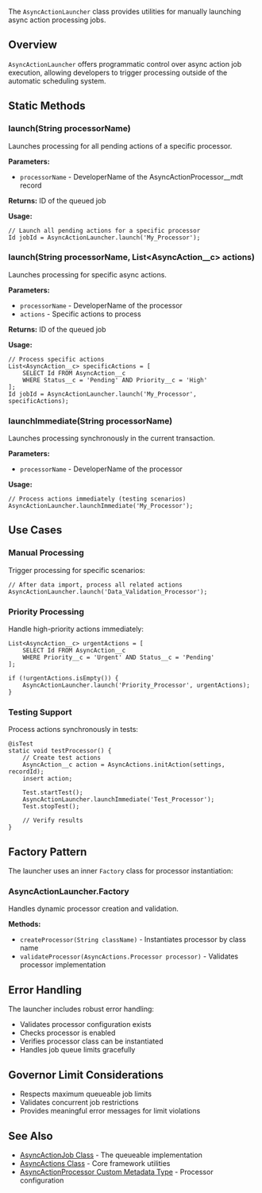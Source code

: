 The `AsyncActionLauncher` class provides utilities for manually launching async action processing jobs.

## Overview

`AsyncActionLauncher` offers programmatic control over async action job execution, allowing developers to trigger processing outside of the automatic scheduling system.

## Static Methods

### launch(String processorName)

Launches processing for all pending actions of a specific processor.

**Parameters:**

-   `processorName` - DeveloperName of the AsyncActionProcessor\_\_mdt record

**Returns:** ID of the queued job

**Usage:**

```apex
// Launch all pending actions for a specific processor
Id jobId = AsyncActionLauncher.launch('My_Processor');
```

### launch(String processorName, List<AsyncAction\_\_c> actions)

Launches processing for specific async actions.

**Parameters:**

-   `processorName` - DeveloperName of the processor
-   `actions` - Specific actions to process

**Returns:** ID of the queued job

**Usage:**

```apex
// Process specific actions
List<AsyncAction__c> specificActions = [
    SELECT Id FROM AsyncAction__c
    WHERE Status__c = 'Pending' AND Priority__c = 'High'
];
Id jobId = AsyncActionLauncher.launch('My_Processor', specificActions);
```

### launchImmediate(String processorName)

Launches processing synchronously in the current transaction.

**Parameters:**

-   `processorName` - DeveloperName of the processor

**Usage:**

```apex
// Process actions immediately (testing scenarios)
AsyncActionLauncher.launchImmediate('My_Processor');
```

## Use Cases

### Manual Processing

Trigger processing for specific scenarios:

```apex
// After data import, process all related actions
AsyncActionLauncher.launch('Data_Validation_Processor');
```

### Priority Processing

Handle high-priority actions immediately:

```apex
List<AsyncAction__c> urgentActions = [
    SELECT Id FROM AsyncAction__c
    WHERE Priority__c = 'Urgent' AND Status__c = 'Pending'
];

if (!urgentActions.isEmpty()) {
    AsyncActionLauncher.launch('Priority_Processor', urgentActions);
}
```

### Testing Support

Process actions synchronously in tests:

```apex
@isTest
static void testProcessor() {
    // Create test actions
    AsyncAction__c action = AsyncActions.initAction(settings, recordId);
    insert action;

    Test.startTest();
    AsyncActionLauncher.launchImmediate('Test_Processor');
    Test.stopTest();

    // Verify results
}
```

## Factory Pattern

The launcher uses an inner `Factory` class for processor instantiation:

### AsyncActionLauncher.Factory

Handles dynamic processor creation and validation.

**Methods:**

-   `createProcessor(String className)` - Instantiates processor by class name
-   `validateProcessor(AsyncActions.Processor processor)` - Validates processor implementation

## Error Handling

The launcher includes robust error handling:

-   Validates processor configuration exists
-   Checks processor is enabled
-   Verifies processor class can be instantiated
-   Handles job queue limits gracefully

## Governor Limit Considerations

-   Respects maximum queueable job limits
-   Validates concurrent job restrictions
-   Provides meaningful error messages for limit violations

## See Also

-   [AsyncActionJob Class](./AsyncActionJob-Class) - The queueable implementation
-   [AsyncActions Class](./AsyncActions-Class) - Core framework utilities
-   [AsyncActionProcessor Custom Metadata Type](./AsyncActionProcessor-Custom-Metadata-Type) - Processor configuration
